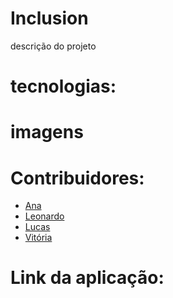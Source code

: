 # Inclusion

descrição do projeto

# tecnologias:

# imagens

# Contribuidores: 

  - [Ana](https://github.com/crisraele)
  - [Leonardo](https://github.com/leonardoemerson)
  - [Lucas](https://github.com/Lucas-Braz7x)
  - [Vitória]()

# Link da aplicação:
